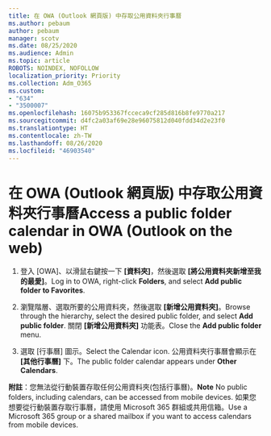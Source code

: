 ```yaml
---
title: 在 OWA (Outlook 網頁版) 中存取公用資料夾行事曆
ms.author: pebaum
author: pebaum
manager: scotv
ms.date: 08/25/2020
ms.audience: Admin
ms.topic: article
ROBOTS: NOINDEX, NOFOLLOW
localization_priority: Priority
ms.collection: Adm_O365
ms.custom:
- "634"
- "3500007"
ms.openlocfilehash: 16075b953367fcceca9cf285d816b8fe9770a217
ms.sourcegitcommit: d4fc2a03af69e28e96075812d040fdd34d2e23f0
ms.translationtype: HT
ms.contentlocale: zh-TW
ms.lasthandoff: 08/26/2020
ms.locfileid: "46903540"
---
```

# <a name="access-a-public-folder-calendar-in-owa-outlook-on-the-web"></a><span data-ttu-id="68313-102">在 OWA (Outlook 網頁版) 中存取公用資料夾行事曆</span><span class="sxs-lookup"><span data-stu-id="68313-102">Access a public folder calendar in OWA (Outlook on the web)</span></span>

1. <span data-ttu-id="68313-103">登入 [OWA]、以滑鼠右鍵按一下 **[資料夾]**，然後選取 **[將公用資料夾新增至我的最愛]**。</span><span class="sxs-lookup"><span data-stu-id="68313-103">Log in to OWA, right-click **Folders**, and select **Add public folder to Favorites**.</span></span>

2. <span data-ttu-id="68313-104">瀏覽階層、選取所要的公用資料夾，然後選取 **[新增公用資料夾]**。</span><span class="sxs-lookup"><span data-stu-id="68313-104">Browse through the hierarchy, select the desired public folder, and select **Add public folder**.</span></span> <span data-ttu-id="68313-105">關閉 **[新增公用資料夾]** 功能表。</span><span class="sxs-lookup"><span data-stu-id="68313-105">Close the **Add public folder** menu.</span></span>  

3. <span data-ttu-id="68313-106">選取 [行事曆] 圖示。</span><span class="sxs-lookup"><span data-stu-id="68313-106">Select the Calendar icon.</span></span> <span data-ttu-id="68313-107">公用資料夾行事曆會顯示在 **[其他行事曆]** 下。</span><span class="sxs-lookup"><span data-stu-id="68313-107">The public folder calendar appears under **Other Calendars**.</span></span>  

<span data-ttu-id="68313-108">**附註**：您無法從行動裝置存取任何公用資料夾(包括行事曆)。</span><span class="sxs-lookup"><span data-stu-id="68313-108">**Note** No public folders, including calendars, can be accessed from mobile devices.</span></span> <span data-ttu-id="68313-109">如果您想要從行動裝置存取行事曆，請使用 Microsoft 365 群組或共用信箱。</span><span class="sxs-lookup"><span data-stu-id="68313-109">Use a Microsoft 365 group or a shared mailbox if you want to access calendars from mobile devices.</span></span>